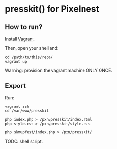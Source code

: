 presskit() for Pixelnest
========================

## How to run?

Install [Vagrant](http://www.vagrantup.com/downloads.html).

Then, open your shell and:

```shell
cd /path/to/this/repo/
vagrant up
```

Warning: provision the vagrant machine ONLY ONCE.

## Export

Run:

```shell
vagrant ssh
cd /var/www/presskit

php index.php > /pxn/presskit/index.html
php style.css > /pxn/presskit/style.css

php shmupfest/index.php > /pxn/presskit/
```

TODO: shell script.
